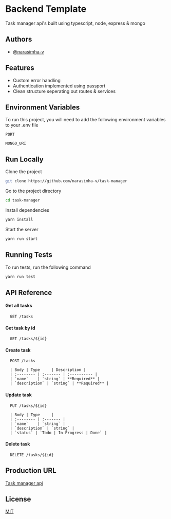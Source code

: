 # Backend Template

Task manager api's built using typescript, node, express & mongo

## Authors

-   [@narasimha-v](https://github.com/narasimha-v)

## Features

-   Custom error handling
-   Authentication implemented using passport
-   Clean structure seperating out routes & services

## Environment Variables

To run this project, you will need to add the following environment variables to your .env file

`PORT`

`MONGO_URI`

## Run Locally

Clone the project

```bash
git clone https://github.com/narasimha-v/task-manager
```

Go to the project directory

```bash
cd task-manager
```

Install dependencies

```bash
yarn install
```

Start the server

```bash
yarn run start
```

## Running Tests

To run tests, run the following command

```bash
yarn run test
```

## API Reference

#### Get all tasks

```http
  GET /tasks
```

#### Get task by id

```http
  GET /tasks/${id}
```

#### Create task

```http
  POST /tasks

  | Body | Type     | Description |
  | :-------- | :------- | :---------- |
  | `name`    | `string` | **Required** |
  | `description` | `string` | **Required** |
```

#### Update task

```http
  PUT /tasks/${id}

  | Body | Type     |
  | :-------- | :------- |
  | `name`    | `string` |
  | `description` | `string` |
  | `status` | `Todo | In Progress | Done` |
```

#### Delete task

```http
  DELETE /tasks/${id}
```

## Production URL

[Task manager api]()

## License

[MIT](https://choosealicense.com/licenses/mit/)
